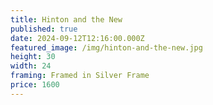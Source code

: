 ```yaml
---
title: Hinton and the New
published: true
date: 2024-09-12T12:16:00.000Z
featured_image: /img/hinton-and-the-new.jpg
height: 30
width: 24
framing: Framed in Silver Frame
price: 1600
---
```

